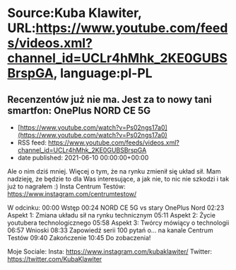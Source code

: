 # Source:Kuba Klawiter, URL:https://www.youtube.com/feeds/videos.xml?channel_id=UCLr4hMhk_2KE0GUBSBrspGA, language:pl-PL

## Recenzentów już nie ma. Jest za to nowy tani smartfon: OnePlus NORD CE 5G
 - [https://www.youtube.com/watch?v=Ps02ngs17a0](https://www.youtube.com/watch?v=Ps02ngs17a0)
 - RSS feed: https://www.youtube.com/feeds/videos.xml?channel_id=UCLr4hMhk_2KE0GUBSBrspGA
 - date published: 2021-06-10 00:00:00+00:00

Ale o nim dziś mniej. Więcej o tym, że na rynku zmienił się układ sił. Mam nadzieję, że będzie to dla Was interesujące, a jak nie, to nic nie szkodzi i tak już to nagrałem :)
Insta Centrum Testów:
https://www.instagram.com/centrumtestow/

W odcinku:
00:00 Wstęp
00:24 NORD CE 5G vs stary OnePlus Nord
02:23 Aspekt 1: Zmiana układu sił na rynku technicznym
05:11 Aspekt 2: Życie youtubera technologicznego
05:58 Aspekt 3: Twórcy mówiący o technologii
06:57 Wnioski
08:33 Zapowiedź serii 100 pytań o… na kanale Centrum Testów
09:40 Zakończenie
10:45 Do zobaczenia!

Moje Sociale: 
Insta: https://www.instagram.com/kubaklawiter/
Twitter: https://twitter.com/KubaKlawiter

